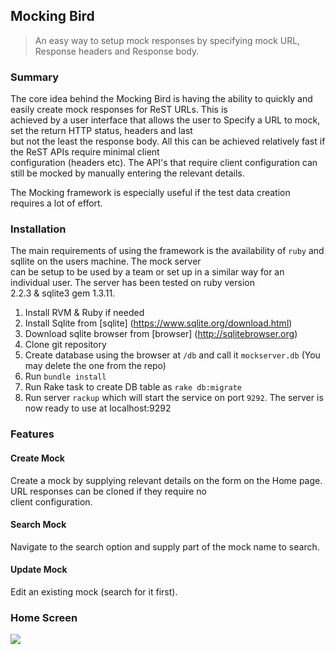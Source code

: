 ## Mocking Bird
> An easy way to setup mock responses by specifying mock URL, Response headers and Response body.

### Summary

The core idea behind the Mocking Bird is having the ability to quickly and easily create mock responses for ReST URLs. This is \
achieved by a user interface that allows the user to Specify a URL to mock, set the return HTTP status, headers and last \
but not the least the response body. All this can be achieved relatively fast if the ReST APIs require minimal client \
configuration (headers etc). The API's that require client configuration can still be mocked by manually entering the relevant details.

The Mocking framework is especially useful if the test data creation requires a lot of effort.

### Installation

The main requirements of using the framework is the availability of `ruby` and sqllite on the users machine. The mock server \
can be setup to be used by a team or set up in a similar way for an individual user. The server has been tested on ruby version \
2.2.3 & sqlite3 gem 1.3.11.

1. Install RVM & Ruby if needed
2. Install Sqlite  from [sqlite] (https://www.sqlite.org/download.html)
3. Download sqlite browser from [browser] (http://sqlitebrowser.org)
3. Clone git repository
4. Create database using the browser at `/db` and call it `mockserver.db` (You may delete the one from the repo)
4. Run `bundle install`
5. Run Rake task to create DB table as `rake db:migrate`
6. Run server `rackup` which will start the service on port `9292`. The server is now ready to use at localhost:9292

### Features

#### Create Mock

Create a mock by supplying relevant details on the form on the Home page. URL responses can be cloned if they require no \
client configuration.

#### Search Mock
Navigate to the search option and supply part of the mock name to search.

#### Update Mock
Edit an existing mock (search for it first).

### Home Screen
![](https://github.com/mvemjsun/mock_server/blob/master/public/img/home_screen.png?raw=true)
